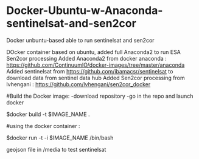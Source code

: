 # Docker-Ubuntu-w-Anaconda-sentinelsat-and-sen2cor
Docker unbuntu-based able to run sentinelsat and sen2cor

DOcker container based on ubuntu, added full Anaconda2 to run ESA Sen2cor processing
Added Anaconda2 from docker anaconda : https://github.com/ContinuumIO/docker-images/tree/master/anaconda
Added sentinelsat from https://github.com/ibamacsr/sentinelsat to download data from sentinel data hub
Added Sen2cor processing from lvhengani : https://github.com/lvhengani/sen2cor_docker

#Build the Docker image:
-download repository
-go in the repo and launch docker

$docker build -t $IMAGE_NAME .

#using the docker container :

$docker run -t -i $IMAGE_NAME /bin/bash

geojson file in /media to test sentinelsat
